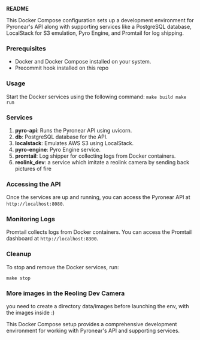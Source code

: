 **README**

This Docker Compose configuration sets up a development environment for Pyronear's API along with supporting services like a PostgreSQL database, LocalStack for S3 emulation, Pyro Engine, and Promtail for log shipping.

### Prerequisites
- Docker and Docker Compose installed on your system.
- Precommit hook installed on this repo

### Usage

 Start the Docker services using the following command:
    ```
    make build
    make run
    ```

### Services
1. **pyro-api**: Runs the Pyronear API using uvicorn.
2. **db**: PostgreSQL database for the API.
3. **localstack**: Emulates AWS S3 using LocalStack.
4. **pyro-engine**: Pyro Engine service.
5. **promtail**: Log shipper for collecting logs from Docker containers.
6. **reolink_dev**: a service which imitate a reolink camera by sending back pictures of fire

### Accessing the API
Once the services are up and running, you can access the Pyronear API at `http://localhost:8080`.

### Monitoring Logs
Promtail collects logs from Docker containers. You can access the Promtail dashboard at `http://localhost:8300`.

### Cleanup
To stop and remove the Docker services, run:
```
make stop
```

### More images in the Reoling Dev Camera

you need to create a directory data/images before launching the env, with the images inside :)

This Docker Compose setup provides a comprehensive development environment for working with Pyronear's API and supporting services.
